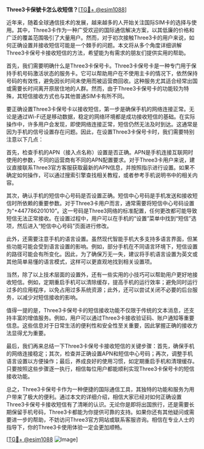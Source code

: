 **Three3卡保號卡怎么收短信？**[[TG💪+ @esim1088](https://t.me/s/esim1088)]

近年来，随着全球通信技术的发展，越来越多的人开始关注国际SIM卡的选择与使用。其中，Three3卡作为一种广受欢迎的国际通信解决方案，以其低廉的价格和广泛的覆盖范围吸引了大量用户。然而，对于初次接触Three3卡的用户来说，如何正确设置并接收短信可能是一个棘手的问题。本文将从多个角度详细讲解Three3卡保号卡接收短信的方法，希望能为有需求的朋友们提供实用的帮助。

首先，我们需要明确什么是Three3卡保号卡。Three3卡保号卡是一种专门用于保持手机号码激活状态的服务卡。它可以帮助用户在不使用主卡的情况下，依然保持号码的有效性，避免因长时间未使用而被运营商回收。这种服务尤其适合经常出国或需要长时间离开原居住地的人群。然而，由于Three3卡保号卡的功能较为特殊，其短信接收方式也与其他普通SIM卡有所不同。

要正确设置Three3卡保号卡以接收短信，第一步是确保手机的网络连接正常。无论是通过Wi-Fi还是移动数据，稳定的网络环境都是成功接收短信的基础。在实际操作中，许多用户会发现，即使网络连接正常，短信仍然无法及时到达。这通常是因为手机的信号设置存在问题。因此，在设置Three3卡保号卡时，我们需要特别注意以下几点：

首先，检查手机的APN（接入点名称）设置是否正确。APN是手机连接互联网时使用的参数，不同的运营商有不同的APN配置要求。对于Three3卡用户来说，建议直接联系Three3官方客服获取最新的APN信息，并按照指示进行设置。如果不确定如何操作，可以通过搜索引擎查找相关教程，或者参考手机说明书中的相关内容。

其次，确认手机的短信中心号码是否设置正确。短信中心号码是手机发送和接收短信时所依赖的重要参数。对于Three3卡用户而言，通常需要将短信中心号码设置为“+447786201010”。这一号码是Three3网络的标准配置，任何更改都可能导致短信无法正常接收。在设置过程中，用户可以在手机的“设置”菜单中找到“短信”选项，然后进入“短信中心号码”页面进行修改。

此外，还需要注意手机的语言设置。虽然现代智能手机大多支持多语言界面，但某些功能可能会受到语言设置的影响。例如，部分手机在不同语言环境下，短信设置的路径可能会有所变化。因此，为了确保万无一失，建议将手机语言设置为英文或其他简单易懂的语言模式，这样可以更直观地找到相关设置项。

当然，除了以上技术层面的设置外，还有一些实用的小技巧可以帮助用户更好地接收短信。例如，定期重启手机可以清除缓存，提高手机的运行效率；避免同时运行过多的应用程序，以免占用过多系统资源；此外，还可以尝试关闭不必要的后台服务，以减少对短信接收的影响。

值得一提的是，Three3卡保号卡的短信接收功能不仅限于传统的文本消息，还支持丰富的增值服务。例如，用户可以通过Three3卡接收验证码、账户通知等重要信息。这些信息对于日常生活的便利性和安全性至关重要，因此掌握正确的接收方法显得尤为重要。

最后，我们再来总结一下Three3卡保号卡接收短信的关键步骤：首先，确保手机的网络连接稳定；其次，检查并正确设置APN和短信中心号码；再次，调整手机语言设置以方便操作；最后，养成良好的使用习惯，如定期重启手机和清理缓存。只要按照这些步骤逐一执行，相信每位用户都能顺利实现Three3卡保号卡的短信接收功能。

总之，Three3卡保号卡作为一种便捷的国际通信工具，其独特的功能和服务为用户带来了极大的便利。通过本文的详细介绍，相信大家已经对如何正确设置Three3卡保号卡接收短信有了清晰的认识。无论你是即将出国旅行，还是需要长期保留手机号码，Three3卡都能为你提供可靠的支持。如果你还有其他疑问或需要进一步的帮助，不妨访问Three3官方网站或联系客服咨询。相信在专业人士的指导下，你的Three3卡使用体验一定会更加顺畅。

[[TG💪+ @esim1088](https://t.me/s/esim1088) ![Image](https://i.postimg.cc/4NQfJmqS/Snipaste-2025-05-13-00-14-12.png)]